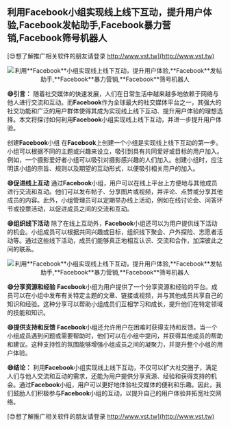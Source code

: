 ## **利用**Facebook**小组实现线上线下互动，提升用户体验,**Facebook**发帖助手,**Facebook**暴力营销,**Facebook**筛号机器人**

[😍想了解推广相关软件的朋友请登录 http://www.vst.tw](http://www.vst.tw)

 <center><img src="https://vst.tw/MP4/tuiguang/png/7.png" alt="利用**Facebook**小组实现线上线下互动，提升用户体验,**Facebook**发帖助手,**Facebook**暴力营销,**Facebook**筛号机器人"></center>

**😄引言：**
随着社交媒体的快速发展，人们在日常生活中越来越多地依赖于网络与他人进行交流和互动。而**Facebook**作为全球最大的社交媒体平台之一，其强大的社交功能和广泛的用户群体使得其成为实现线上线下互动、提升用户体验的理想选择。本文将探讨如何利用**Facebook**小组实现线上线下互动，并进一步提升用户体验。

创建**Facebook**小组
在**Facebook**上创建一个小组是实现线上线下互动的第一步。小组可以根据不同的主题或兴趣来设立，吸引到具有共同爱好或目标的用户加入。例如，一个摄影爱好者小组可以吸引对摄影感兴趣的人们加入。创建小组时，应注明该小组的宗旨、规则以及期望的互动形式，以便吸引相关用户的加入。

**😄促进线上互动**
通过**Facebook**小组，用户可以在线上平台上方便地与其他成员进行交流和互动。他们可以发布帖子、分享图片或视频，并评论、点赞或分享其他成员的内容。此外，小组管理员可以定期举办线上活动，例如在线讨论会、问答环节或投票活动，以促进成员之间的交流和互动。

**😄组织线下活动**
除了在线上互动外，**Facebook**小组还可以为用户提供线下活动的机会。小组成员可以根据共同兴趣或目标，组织线下聚会、户外探险、志愿者活动等。通过这些线下活动，成员们能够真正地相互认识、交流和合作，加深彼此之间的联系。

 <center><img src="https://vst.tw/MP4/tuiguang/png/4.png" alt="利用**Facebook**小组实现线上线下互动，提升用户体验,**Facebook**发帖助手,**Facebook**暴力营销,**Facebook**筛号机器人"></center>

**😄分享资源和经验**
**Facebook**小组为用户提供了一个分享资源和经验的平台。成员可以在小组中发布有关特定主题的文章、链接或视频，并与其他成员共享自己的知识和经验。这种分享可以帮助小组成员们互相学习和成长，提升他们在特定领域的技能和知识。

**😄提供支持和反馈**
**Facebook**小组还允许用户在困难时获得支持和反馈。当一个小组成员遇到问题或需要帮助时，他们可以在小组中提问，并获得其他成员的帮助和建议。这种支持性的氛围能够增强小组成员之间的凝聚力，并提升整个小组的用户体验。

**😄结论：**
利用**Facebook**小组实现线上线下互动，不仅可以扩大社交圈子，满足人们与他人交流和互动的需求，还能为用户提供分享资源、经验和获得支持的机会。通过**Facebook**小组，用户可以更好地体验社交媒体的便利和乐趣。因此，我们鼓励人们积极参与**Facebook**小组的互动，以提升自己的用户体验并拓宽社交网络。

[😍想了解推广相关软件的朋友请登录 http://www.vst.tw](http://www.vst.tw)



